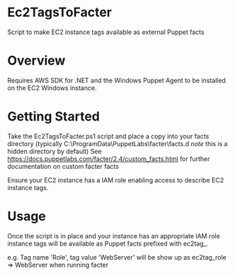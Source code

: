 # Ec2TagsToFacter

Script to make EC2 instance tags available as external Puppet facts

# Overview

Requires AWS SDK for .NET and the Windows Puppet Agent to be installed on the EC2 Windows instance.

# Getting Started

Take the Ec2TagsToFacter.ps1 script and place a copy into your facts directory (typically C:\ProgramData\PuppetLabs\facter\facts.d *note* this is a hidden directory by default)
See https://docs.puppetlabs.com/facter/2.4/custom_facts.html for further documentation on custom facter facts

Ensure your EC2 instance has a IAM role enabling access to describe EC2 instance tags.

# Usage

Once the script is in place and your instance has an appropriate IAM role instance tags will be available as Puppet facts prefixed with ec2tag_.

e.g. Tag name 'Role', tag value 'WebServer' will be show up as ec2tag_role => WebServer when running facter

